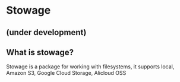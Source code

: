 # Stowage
## (under development)

## What is stowage?
Stowage is a package for working with filesystems, it supports local, Amazon S3, Google Cloud Storage, Alicloud OSS

